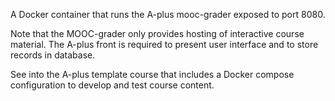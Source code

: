 A Docker container that runs the A-plus
mooc-grader exposed to port 8080.

Note that the MOOC-grader only provides hosting of interactive
course material. The A-plus front is required to present
user interface and to store records in database.

See into the A-plus template course that includes a
Docker compose configuration to develop and test course content.
